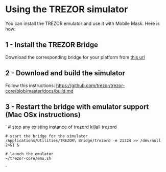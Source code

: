 # Using the TREZOR simulator

You can install the TREZOR emulator and use it with Mobile Mask.
Here is how:

## 1 - Install the TREZOR Bridge

Download the corresponding bridge for your platform from [this url](https://wallet.trezor.io/data/bridge/latest/index.html)

## 2 - Download and build the simulator

Follow this instructions: https://github.com/trezor/trezor-core/blob/master/docs/build.md

## 3 - Restart the bridge with emulator support (Mac OSx instructions)

`
    # stop any existing instance of trezord
    killall trezord

    # start the bridge for the simulator
    /Applications/Utilities/TREZOR\ Bridge/trezord -e 21324 >> /dev/null 2>&1 &

    # launch the emulator
    ~/trezor-core/emu.sh
`

